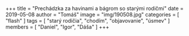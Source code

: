 +++
title = "Prechádzka za havinami a bágrom so starými rodičmi"
date = 2019-05-08
author = "Tomáš"
image = "img/190508.jpg"
categories = [ "flash" ]
tags = [ "starý rodičia", "chodím", "objavovanie", "úsmev" ]
members = [ "Daniel", "Igor", "Dáša" ]
+++

